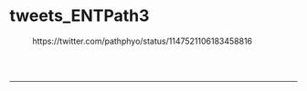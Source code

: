 # tweets_ENTPath3


<figure class="wp-block-embed-twitter wp-block-embed is-type-rich">
<div class="wp-block-embed__wrapper">
https://twitter.com/pathphyo/status/1147521106183458816</div></figure>
<br>
<br>
<hr>
